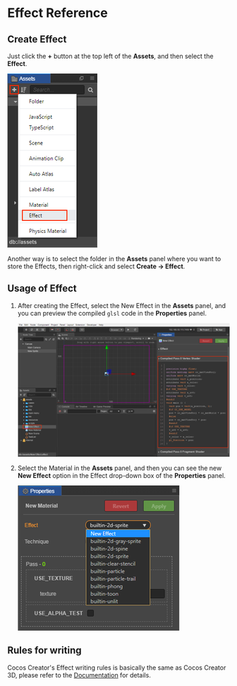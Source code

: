 # Effect Reference

## Create Effect

Just click the **+** button at the top left of the **Assets**, and then select the **Effect**.

![](./material/create-effect.png)

Another way is to select the folder in the **Assets** panel where you want to store the Effects, then right-click and select **Create -> Effect**.

## Usage of Effect

1. After creating the Effect, select the New Effect in the **Assets** panel, and you can preview the compiled `glsl` code in the **Properties** panel.

    ![](./material/effect-preview.png)

2. Select the Material in the **Assets** panel, and then you can see the new **New Effect** option in the Effect drop-down box of the **Properties** panel.

    ![](./material/use-effect.png)

## Rules for writing

Cocos Creator's Effect writing rules is basically the same as Cocos Creator 3D, please refer to the [Documentation](https://docs.cocos.com/creator3d/manual/zh/material-system/effect-syntax.html) for details.
